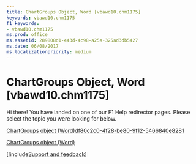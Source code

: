 ```yaml
---
title: ChartGroups Object, Word [vbawd10.chm1175]
keywords: vbawd10.chm1175
f1_keywords:
- vbawd10.chm1175
ms.prod: office
ms.assetid: 289808d1-443d-4c98-a25a-325ad3db5427
ms.date: 06/08/2017
ms.localizationpriority: medium
---
```



# ChartGroups Object, Word [vbawd10.chm1175]

Hi there! You have landed on one of our F1 Help redirector pages. Please select the topic you were looking for below.

[ChartGroups object (Word)df80c2c0-4f28-be80-9f12-5466840e8281](https://msdn.microsoft.com/library/df80c2c0-4f28-be80-9f12-5466840e8281%28Office.15%29.aspx)

[ChartGroups object (Word)](https://msdn.microsoft.com/library/37136fbd-8740-c817-9666-993bc5d4c847%28Office.15%29.aspx)

[!include[Support and feedback](~/includes/feedback-boilerplate.md)]